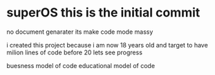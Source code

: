 # superOS this is the initial commit

no document genarater its make code mode massy

i created this project because i am now 18 years old
and target to have milion lines of code before 20
lets see progress

buesness model of code
educational model of code